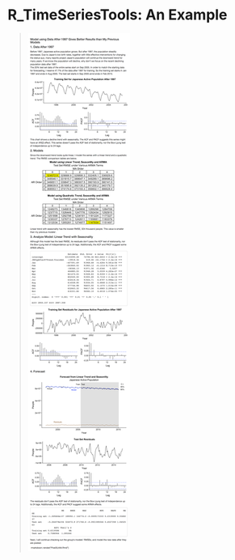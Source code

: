 # R_TimeSeriesTools: An Example
> ![](https://github.com/glenwang/R_TimeSeriesTools/blob/master/Output_Samples/U4IAPost3.png)

